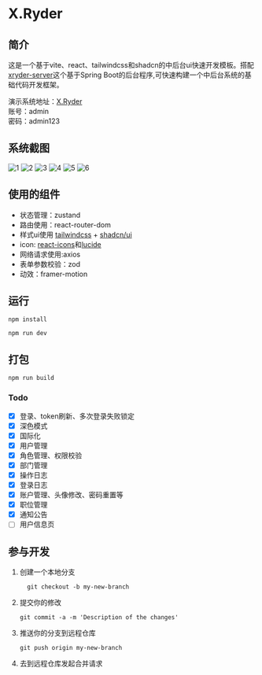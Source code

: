 # X.Ryder
## 简介
这是一个基于vite、react、tailwindcss和shadcn的中后台ui快速开发模板。搭配[xryder-server](https://github.com/pipijoe/xryder-server)这个基于Spring Boot的后台程序,可快速构建一个中后台系统的基础代码开发框架。

演示系统地址：[X.Ryder](https://xryder.cn)  
账号：admin  
密码：admin123
## 系统截图
![1](https://github.com/pipijoe/xryder-web/blob/main/src/assets/examples/wechat_2024-12-03_100104_397.png)
![2](https://github.com/pipijoe/xryder-web/blob/main/src/assets/examples/wechat_2024-12-03_100305_969.png)
![3](https://github.com/pipijoe/xryder-web/blob/main/src/assets/examples/wechat_2024-12-03_100324_346.png)
![4](https://github.com/pipijoe/xryder-web/blob/main/src/assets/examples/wechat_2024-12-03_100359_310.png)
![5](https://github.com/pipijoe/xryder-web/blob/main/src/assets/examples/wechat_2024-12-03_100411_159.png)
![6](https://github.com/pipijoe/xryder-web/blob/main/src/assets/examples/wechat_2024-12-03_100430_003.png)

## 使用的组件
- 状态管理：zustand
- 路由使用：react-router-dom
- 样式ui使用 [tailwindcss](https://tailwindcss.com/docs/installation) + [shadcn/ui](https://ui.shadcn.com/)
- icon: [react-icons](https://react-icons.github.io/react-icons/)和[lucide](https://lucide.dev/icons/)
- 网络请求使用:axios
- 表单参数校验：zod 
- 动效：framer-motion

## 运行
```shell
npm install

npm run dev
```

## 打包
```shell
npm run build
```

### Todo
- [x] 登录、token刷新、多次登录失败锁定
- [x] 深色模式
- [x] 国际化
- [x] 用户管理
- [x] 角色管理、权限校验
- [x] 部门管理
- [x] 操作日志
- [x] 登录日志
- [x] 账户管理、头像修改、密码重置等
- [x] 职位管理
- [x] 通知公告
- [ ] 用户信息页

## 参与开发
1. 创建一个本地分支
    ```git
      git checkout -b my-new-branch
    ```
2. 提交你的修改
    ```shell
    git commit -a -m 'Description of the changes'
    ```
3. 推送你的分支到远程仓库
    ```shell
    git push origin my-new-branch
    ```
4. 去到远程仓库发起合并请求
